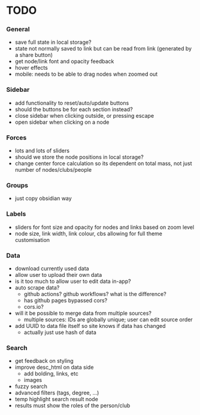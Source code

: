 # TODO

### General
- save full state in local storage?
- state not normally saved to link but can be read from link (generated by a share button)
- get node/link font and opacity feedback
- hover effects
- mobile: needs to be able to drag nodes when zoomed out

### Sidebar
- add functionality to reset/auto/update buttons
- should the buttons be for each section instead?
- close sidebar when clicking outside, or pressing escape
- open sidebar when clicking on a node

### Forces
- lots and lots of sliders
- should we store the node positions in local storage?
- change center force calculation so its dependent on total mass, not just number of nodes/clubs/people

### Groups
- just copy obsidian way

### Labels
- sliders for font size and opacity for nodes and links based on zoom level
- node size, link width, link colour, cbs allowing for full theme customisation

### Data
- download currently used data
- allow user to upload their own data
- is it too much to allow user to edit data in-app?
- auto scrape data?
  - github actions? github workflows? what is the difference?
  - has github pages bypassed cors?
  - cors.io?
- will it be possible to merge data from multiple sources?
  - multiple sources: IDs are globally unique; user can edit source order
- add UUID to data file itself so site knows if data has changed
  - actually just use hash of data

### Search
- get feedback on styling
- improve desc_html on data side
  - add bolding, links, etc
  - images
- fuzzy search
- advanced filters (tags, degree, ...)
- temp highlight search result node
- results must show the roles of the person/club

